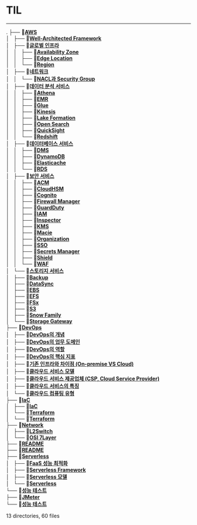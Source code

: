 # __TIL__
-----

.
├── 📂[**AWS**](./AWS)<br>
│   ├── 📄[**Well-Architected Framework**](./AWS/Well-Architected%20Framework.md)<br>
│   ├── 📂[**글로벌 인프라**](./AWS/글로벌%20인프라)<br>
│   │   ├── 📄[**Availability Zone**](./AWS/글로벌%20인프라/Availability%20Zone.md)<br>
│   │   ├── 📄[**Edge Location**](./AWS/글로벌%20인프라/Edge%20Location.md)<br>
│   │   └── 📄[**Region**](./AWS/글로벌%20인프라/Region.md)<br>
│   ├── 📂[**네트워크**](./AWS/네트워크)<br>
│   │   └── 📄[**NACL과 Security Group**](./AWS/네트워크/NACL과%20Security%20Group.md)<br>
│   ├── 📂[**데이터 분석 서비스**](./AWS/데이터%20분석%20서비스)<br>
│   │   ├── 📄[**Athena**](./AWS/데이터%20분석%20서비스/Athena.md)<br>
│   │   ├── 📄[**EMR**](./AWS/데이터%20분석%20서비스/EMR.md)<br>
│   │   ├── 📄[**Glue**](./AWS/데이터%20분석%20서비스/Glue.md)<br>
│   │   ├── 📄[**Kinesis**](./AWS/데이터%20분석%20서비스/Kinesis.md)<br>
│   │   ├── 📄[**Lake Formation**](./AWS/데이터%20분석%20서비스/Lake%20Formation.md)<br>
│   │   ├── 📄[**Open Search**](./AWS/데이터%20분석%20서비스/Open%20Search.md)<br>
│   │   ├── 📄[**QuickSight**](./AWS/데이터%20분석%20서비스/QuickSight.md)<br>
│   │   └── 📄[**Redshift**](./AWS/데이터%20분석%20서비스/Redshift.md)<br>
│   ├── 📂[**데이터베이스 서비스**](./AWS/데이터베이스%20서비스)<br>
│   │   ├── 📄[**DMS**](./AWS/데이터베이스%20서비스/DMS.md)<br>
│   │   ├── 📄[**DynamoDB**](./AWS/데이터베이스%20서비스/DynamoDB.md)<br>
│   │   ├── 📄[**Elasticache**](./AWS/데이터베이스%20서비스/Elasticache.md)<br>
│   │   └── 📄[**RDS**](./AWS/데이터베이스%20서비스/RDS.md)<br>
│   ├── 📂[**보안 서비스**](./AWS/보안%20서비스)<br>
│   │   ├── 📄[**ACM**](./AWS/보안%20서비스/ACM.md)<br>
│   │   ├── 📄[**CloudHSM**](./AWS/보안%20서비스/CloudHSM.md)<br>
│   │   ├── 📄[**Cognito**](./AWS/보안%20서비스/Cognito.md)<br>
│   │   ├── 📄[**Firewall Manager**](./AWS/보안%20서비스/Firewall%20Manager.md)<br>
│   │   ├── 📄[**GuardDuty**](./AWS/보안%20서비스/GuardDuty.md)<br>
│   │   ├── 📄[**IAM**](./AWS/보안%20서비스/IAM.md)<br>
│   │   ├── 📄[**Inspector**](./AWS/보안%20서비스/Inspector.md)<br>
│   │   ├── 📄[**KMS**](./AWS/보안%20서비스/KMS.md)<br>
│   │   ├── 📄[**Macie**](./AWS/보안%20서비스/Macie.md)<br>
│   │   ├── 📄[**Organization**](./AWS/보안%20서비스/Organization.md)<br>
│   │   ├── 📄[**SSO**](./AWS/보안%20서비스/SSO.md)<br>
│   │   ├── 📄[**Secrets Manager**](./AWS/보안%20서비스/Secrets%20Manager.md)<br>
│   │   ├── 📄[**Shield**](./AWS/보안%20서비스/Shield.md)<br>
│   │   └── 📄[**WAF**](./AWS/보안%20서비스/WAF.md)<br>
│   └── 📂[**스토리지 서비스**](./AWS/스토리지%20서비스)<br>
│       ├── 📄[**Backup**](./AWS/스토리지%20서비스/Backup.md)<br>
│       ├── 📄[**DataSync**](./AWS/스토리지%20서비스/DataSync.md)<br>
│       ├── 📄[**EBS**](./AWS/스토리지%20서비스/EBS.md)<br>
│       ├── 📄[**EFS**](./AWS/스토리지%20서비스/EFS.md)<br>
│       ├── 📄[**FSx**](./AWS/스토리지%20서비스/FSx.md)<br>
│       ├── 📄[**S3**](./AWS/스토리지%20서비스/S3.md)<br>
│       ├── 📄[**Snow Family**](./AWS/스토리지%20서비스/Snow%20Family.md)<br>
│       └── 📄[**Storage Gateway**](./AWS/스토리지%20서비스/Storage%20Gateway.md)<br>
├── 📂[**DevOps**](./DevOps)<br>
│   ├── 📄[**DevOps의 개념**](./DevOps/DevOps의%20개념.md)<br>
│   ├── 📄[**DevOps의 업무 도메인**](./DevOps/DevOps의%20업무%20도메인.md)<br>
│   ├── 📄[**DevOps의 역할**](./DevOps/DevOps의%20역할.md)<br>
│   ├── 📄[**DevOps의 핵심 지표**](./DevOps/DevOps의%20핵심%20지표.md)<br>
│   ├── 📄[**기존 인프라와 차이점 (On-premise VS Cloud)**](./DevOps/기존%20인프라와%20차이점%20(On-premise%20VS%20Cloud).md)<br>
│   ├── 📄[**클라우드 서비스 모델**](./DevOps/클라우드%20서비스%20모델.md)<br>
│   ├── 📄[**클라우드 서비스 제공업체 (CSP, Cloud Service Provider)**](./DevOps/클라우드%20서비스%20제공업체%20(CSP,%20Cloud%20Service%20Provider).md)<br>
│   ├── 📄[**클라우드 서비스의 특징**](./DevOps/클라우드%20서비스의%20특징.md)<br>
│   └── 📄[**클라우드 컴퓨팅 유형**](./DevOps/클라우드%20컴퓨팅%20유형.md)<br>
├── 📂[**IaC**](./IaC)<br>
│   ├── 📄[**IaC**](./IaC/IaC.md)<br>
│   └── 📂[**Terraform**](./IaC/Terraform)<br>
│       └── 📄[**Terraform**](./IaC/Terraform/Terraform.md)<br>
├── 📂[**Network**](./Network)<br>
│   ├── 📄[**L2Switch**](./Network/L2Switch.md)<br>
│   └── 📄[**OSI 7Layer**](./Network/OSI%207Layer.md)<br>
├── 📄[**README**](./README.md)<br>
├── 📄[**README**](./README.mdn)<br>
├── 📂[**Serverless**](./Serverless)<br>
│   ├── 📄[**FaaS 성능 최적화**](./Serverless/FaaS%20성능%20최적화.md)<br>
│   ├── 📄[**Serverless Framework**](./Serverless/Serverless%20Framework.md)<br>
│   ├── 📄[**Serverless 모델**](./Serverless/Serverless%20모델.md)<br>
│   └── 📄[**Serverless**](./Serverless/Serverless.md)<br>
└── 📂[**성능 테스트**](./성능%20테스트)<br>
    ├── 📄[**JMeter**](./성능%20테스트/JMeter.md)<br>
    └── 📄[**성능 테스트**](./성능%20테스트/성능%20테스트.md)<br>

13 directories, 60 files
